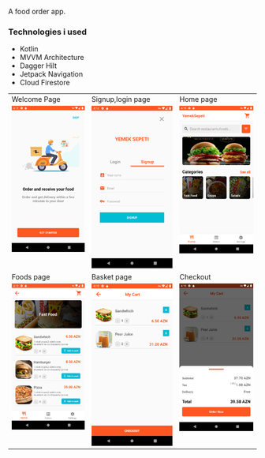 A food order app.

<h3>Technologies i used</h3>
<ul>
  <li>Kotlin</li>
  <li>MVVM Architecture</li>
  <li>Dagger Hilt</li>
  <li>Jetpack Navigation</li>
  <li>Cloud Firestore</li>
</ul>

<table>
  <tr>
     <td>Welcome Page</td>
     <td>Signup,login page</td>
     <td>Home page</td>
  </tr>
  <tr>
    <td valign="top"><img src="welcome.png"></td>
    <td valign="top"><img src="auth.png"></td>
    <td valign="top"><img src="home.png"></td>
  </tr>
 
  <tr>
    <td>Foods page</td>
    <td>Basket page</td>
    <td>Checkout</td>
  </tr>
  
  <tr>
    <td valign="top"><img src="foods.png"></td>
    <td valign="top"><img src="basket.png"></td>
    <td valign="top"><img src="checkout.png"></td>
  </tr>
 
 
 </table>







